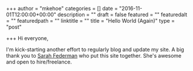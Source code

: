 +++
author = "mkehoe"
categories = []
date = "2016-11-01T12:00:00+00:00"
description = ""
draft = false
featured = ""
featuredalt = ""
featuredpath = ""
linktitle = ""
title = "Hello World (Again)"
type = "post"

+++
Hi everyone,

I'm kick-starting another effort to regularly blog and update my site. A big thank you to [Sarah Federman](http://sarah.codes/) who put this site together. She's awesome and open to hire/freelance.